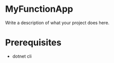﻿# MyFunctionApp

Write a description of what your project does here.

# Prerequisites

- dotnet cli